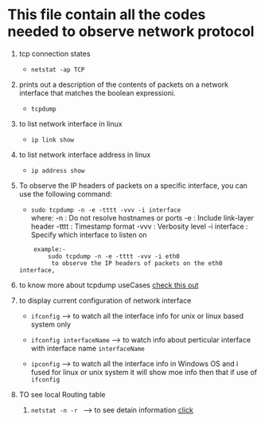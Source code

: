 
<h1>This  file contain all the codes needed to observe network protocol </h1>

1. tcp connection states
    - `netstat -ap TCP` 

1. prints out a description of the contents of packets on a network interface that
matches the boolean expressioni.
    -  `tcpdump`

1. to list network interface in linux
    - `ip link show `

1. to list network interface address in linux 
    - `ip address show`

1. To observe the IP headers of packets on a specific interface, you can use the following command:
    - `sudo tcpdump -n -e -tttt -vvv -i interface` <br>
    where:
        -n : Do not resolve hostnames or ports
-e : Include link-layer header
-tttt : Timestamp format
-vvv : Verbosity level
-i interface : Specify which interface to listen on

    ```
        example:-
            sudo tcpdump -n -e -tttt -vvv -i eth0
             to observe the IP headers of packets on the eth0 interface,
    ``` 

1. to know more about tcpdump useCases [check this out](tcpdumpDetail.md)

2. to display current configuration of network interface
    - `ifconfig`        --> to watch all the interface info for unix or linux based system only
    - `ifconfig interfaceName`    --> to watch info about perticular interface with interface name `interfaceName`

    - `ipconfig`    --> to watch all the interface info in Windows OS  and i fused for linux or unix system it will show moe info then that if use of `ifconfig`


1. TO see local Routing table
   1. `netstat -n -r `  --> to see detain information [click](netstat%20-nr.md)


